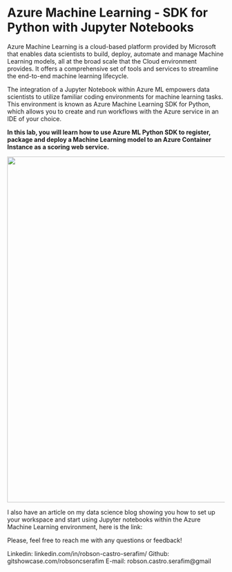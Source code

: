 # Azure Machine Learning - SDK for Python with Jupyter Notebooks

Azure Machine Learning is a cloud-based platform provided by Microsoft that enables data scientists to build, deploy, automate and manage Machine Learning models, all at the broad scale that the Cloud environment provides. It offers a comprehensive set of tools and services to streamline the end-to-end machine learning lifecycle.


The integration of a Jupyter Notebook within Azure ML empowers data scientists to utilize familiar coding environments for machine learning tasks. This environment is known as Azure Machine Learning SDK for Python, which allows you to create and run workflows with the Azure service in an IDE of your choice.

**In this lab, you will learn how to use Azure ML Python SDK to register, package and deploy a Machine Learning model to an Azure Container Instance as a scoring web service.**



<p align="center">
 <img src="https://miro.medium.com/v2/resize:fit:720/format:webp/1*LpVk2O2jb_rWi378SKT8XA.png" width="800" />
</p>

I also have an article on my data science blog showing you how to set up your workspace and start using Jupyter notebooks within the Azure Machine Learning environment, here is the link:


Please, feel free to reach me with any questions or feedback!

Linkedin: linkedin.com/in/robson-castro-serafim/
Github: gitshowcase.com/robsoncserafim
E-mail: robson.castro.serafim@gmail



